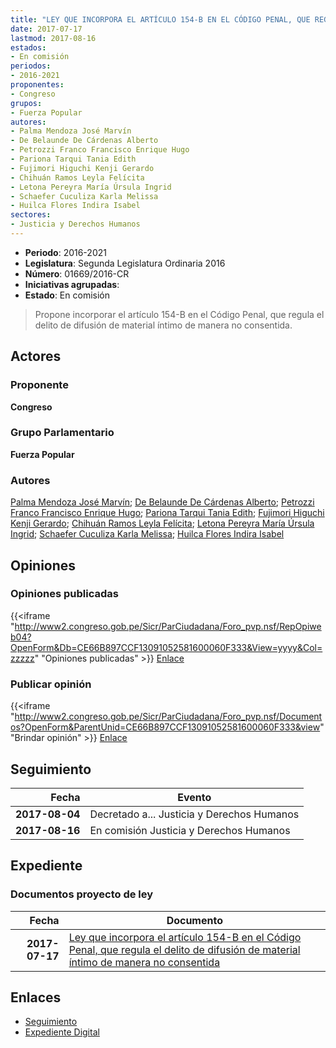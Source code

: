 ```yaml
---
title: "LEY QUE INCORPORA EL ARTÍCULO 154-B EN EL CÓDIGO PENAL, QUE REGULA EL DELITO DE DIFUSIÓN DE MATERIAL ÍNTIMO DE MANERA NO CONSENTIDA"
date: 2017-07-17
lastmod: 2017-08-16
estados:
- En comisión
periodos:
- 2016-2021
proponentes:
- Congreso
grupos:
- Fuerza Popular
autores:
- Palma Mendoza José Marvín
- De Belaunde De Cárdenas Alberto
- Petrozzi Franco Francisco Enrique Hugo
- Pariona Tarqui Tania Edith
- Fujimori Higuchi Kenji Gerardo
- Chihuán Ramos Leyla Felícita
- Letona Pereyra María Úrsula Ingrid
- Schaefer Cuculiza Karla Melissa
- Huilca Flores Indira Isabel
sectores:
- Justicia y Derechos Humanos
---
```

- **Periodo**: 2016-2021
- **Legislatura**: Segunda Legislatura Ordinaria 2016
- **Número**: 01669/2016-CR
- **Iniciativas agrupadas**: 
- **Estado**: En comisión

> Propone incorporar el artículo 154-B en el Código Penal, que regula el delito de difusión de material íntimo de manera no consentida.


## Actores

### Proponente

**Congreso**

### Grupo Parlamentario

**Fuerza Popular**

### Autores

[Palma Mendoza José Marvín](mailto:mailto:jpalma@congreso.gob.pe); [De Belaunde De Cárdenas Alberto](mailto:mailto:adebelaunde@congreso.gob.pe); [Petrozzi Franco Francisco Enrique Hugo](mailto:mailto:fpetrozzi@congreso.gob.pe); [Pariona Tarqui Tania Edith](mailto:mailto:tpariona@congreso.gob.pe); [Fujimori Higuchi Kenji Gerardo](mailto:mailto:kfujimorih@congreso.gob.pe); [Chihuán Ramos Leyla Felícita](mailto:mailto:lchihuan@congreso.gob.pe); [Letona Pereyra María Úrsula Ingrid](mailto:mailto:mletona@congreso.gob.pe); [Schaefer Cuculiza Karla Melissa](mailto:mailto:kschaefer@congreso.gob.pe); [Huilca Flores Indira Isabel](mailto:mailto:ihuilca@congreso.gob.pe)

## Opiniones

### Opiniones publicadas

{{<iframe "http://www2.congreso.gob.pe/Sicr/ParCiudadana/Foro_pvp.nsf/RepOpiweb04?OpenForm&Db=CE66B897CCF13091052581600060F333&View=yyyy&Col=zzzzz" "Opiniones publicadas" >}}
[Enlace](http://www2.congreso.gob.pe/Sicr/ParCiudadana/Foro_pvp.nsf/RepOpiweb04?OpenForm&Db=CE66B897CCF13091052581600060F333&View=yyyy&Col=zzzzz)

### Publicar opinión

{{<iframe "http://www2.congreso.gob.pe/Sicr/ParCiudadana/Foro_pvp.nsf/Documentos?OpenForm&ParentUnid=CE66B897CCF13091052581600060F333&view" "Brindar opinión" >}}
[Enlace](http://www2.congreso.gob.pe/Sicr/ParCiudadana/Foro_pvp.nsf/Documentos?OpenForm&ParentUnid=CE66B897CCF13091052581600060F333&view)


## Seguimiento

| Fecha | Evento |
|------:|--------|
| **2017-08-04** | Decretado a... Justicia y Derechos Humanos |
| **2017-08-16** | En comisión Justicia y Derechos Humanos |

## Expediente

### Documentos proyecto de ley

| Fecha | Documento |
|------:|-----------|
| **2017-07-17** | [Ley que incorpora el artículo 154-B en el Código Penal, que regula el delito de difusión de material íntimo de manera no consentida](http://www.leyes.congreso.gob.pe/Documentos/2016_2021/Proyectos_de_Ley_y_de_Resoluciones_Legislativas/PL0166920170717.pdf) |

## Enlaces

- [Seguimiento](http://www2.congreso.gob.pe/Sicr/TraDocEstProc/CLProLey2016.nsf/f7fff46988ca05b1052578e100829cc7/3a7ce639b157ad0e05258160005e80ad?OpenDocument)
- [Expediente Digital](http://www2.congreso.gob.pe/Sicr/TraDocEstProc/CLProLey2016.nsf/f7fff46988ca05b1052578e100829cc7/3a7ce639b157ad0e05258160005e80ad?OpenDocument&Click=05257FB7005EB655.eb71d0cf91d8294e05256cdf006b5706/$Body/0.1C6C)

